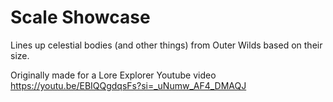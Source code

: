 # Scale Showcase

Lines up celestial bodies (and other things) from Outer Wilds based on their size. 

Originally made for a Lore Explorer Youtube video https://youtu.be/EBIQQgdqsFs?si=_uNumw_AF4_DMAQJ
